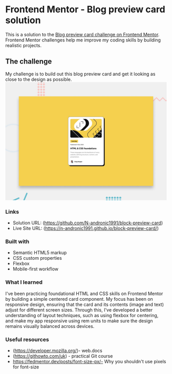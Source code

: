 # Frontend Mentor - Blog preview card solution

This is a solution to the [Blog preview card challenge on Frontend Mentor](https://www.frontendmentor.io/challenges/blog-preview-card-ckPaj01IcS). Frontend Mentor challenges help me improve my coding skills by building realistic projects.

## The challenge

My challenge is to build out this blog preview card and get it looking as close to the design as possible.
![Design preview for the Blog preview card coding challenge](./preview.jpg)

### Links

- Solution URL: (https://github.com/N-andronic1991/block-preview-card)
- Live Site URL: (https://n-andronic1991.github.io/block-preview-card/)

### Built with

- Semantic HTML5 markup
- CSS custom properties
- Flexbox
- Mobile-first workflow

### What I learned

I've been practicing foundational HTML and CSS skills on Frontend Mentor by building a simple centered card component. My focus has been on responsive design, ensuring that the card and its contents (image and text) adjust for different screen sizes. Through this, I've developed a better understanding of layout techniques, such as using flexbox for centering, and make my app responsive using rem units to make sure the design remains visually balanced across devices.

### Useful resources

- (https://developer.mozilla.org/)- web.docs
- (https://githowto.com/uk) - practical Git course
- https://fedmentor.dev/posts/font-size-px/- Why you shouldn't use pixels for font-size
